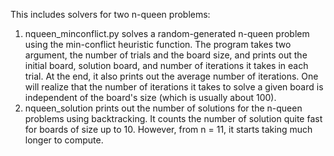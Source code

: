 This includes solvers for two n-queen problems:
1. nqueen_minconflict.py solves a random-generated n-queen problem using the min-conflict heuristic function. The program
takes two argument, the number of trials and the board size, and prints out the initial board, solution board, 
and number of iterations it takes in each trial. At the end, it also prints out the average number of iterations. One
will realize that the number of iterations it takes to solve a given board is independent of the board's size (which is
usually about 100).
2. nqueen_solution prints out the number of solutions for the n-queen problems using backtracking. It counts the number 
of solution quite fast for boards of size up to 10. However, from n = 11, it starts taking much longer to compute. 
